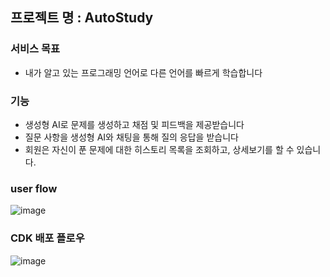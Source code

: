 ## 프로젝트 명 : AutoStudy


### 서비스 목표
- 내가 알고 있는 프로그래밍 언어로 다른 언어를 빠르게 학습합니다


### 기능
- 생성형 AI로 문제를 생성하고 채점 및 피드백을 제공받습니다
- 질문 사항을 생성형 AI와 채팅을 통해 질의 응답을 받습니다
- 회원은 자신이 푼 문제에 대한 히스토리 목록을 조회하고, 상세보기를 할 수 있습니다.


### user flow
![image](https://github.com/user-attachments/assets/9cd10c12-3b9c-406c-a9bf-5eb2ddd8bfdb)


### CDK 배포 플로우
![image](https://github.com/user-attachments/assets/61787fe0-c30e-4cfd-b4e1-7fe1501fbc64)
